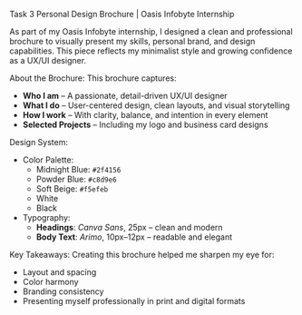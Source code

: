Task 3 Personal Design Brochure | Oasis Infobyte Internship

As part of my Oasis Infobyte internship, I designed a clean and professional brochure to visually present my skills, personal brand, and design capabilities. This piece reflects my minimalist style and growing confidence as a UX/UI designer.

 About the Brochure:
This brochure captures:
- **Who I am** – A passionate, detail-driven UX/UI designer
- **What I do** – User-centered design, clean layouts, and visual storytelling
- **How I work** – With clarity, balance, and intention in every element
- **Selected Projects** – Including my logo and business card designs

Design System:
- Color Palette:
  - Midnight Blue: `#2f4156`
  - Powder Blue: `#c8d9e6`
  - Soft Beige: `#f5efeb`
  - White
  - Black
- Typography:
  - **Headings**: *Canva Sans*, 25px – clean and modern
  - **Body Text**: *Arimo*, 10px–12px – readable and elegant

Key Takeaways:
Creating this brochure helped me sharpen my eye for:
- Layout and spacing
- Color harmony
- Branding consistency
- Presenting myself professionally in print and digital formats


